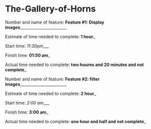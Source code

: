 # The-Gallery-of-Horns
Number and name of feature: ____Feature #1: Display images____________________________

Estimate of time needed to complete: __1 hour___

Start time: _11:30pm____

Finish time: __01:50 am___

Actual time needed to complete: __two houres and 20 minutes and not complete___

Number and name of feature: ____Feature #2: filter images____________________________

Estimate of time needed to complete: __2 hour___

Start time: _2:00 am____

Finish time: __3:00 am___

Actual time needed to complete: __one hour and half  and not complete___

